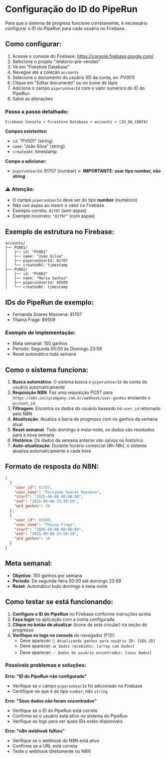 # Configuração do ID do PipeRun

Para que o sistema de progress funcione corretamente, é necessário configurar o ID do PipeRun para cada usuário no Firebase.

## Como configurar:

1. Acesse o console do Firebase: https://console.firebase.google.com/
2. Selecione o projeto "relatorio-pre-vendas"
3. Vá em "Firestore Database"
4. Navegue até a coleção `accounts`
5. Selecione o documento do usuário (ID da conta, ex: PV001)
6. Clique em "Editar documento" ou no ícone de lápis
7. Adicione o campo `piperunUserId` com o valor numérico do ID do PipeRun
8. Salve as alterações

### Passo a passo detalhado:

```
Firebase Console > Firestore Database > accounts > [ID_DA_CONTA]
```

**Campos existentes:**
- `id`: "PV001" (string)
- `name`: "João Silva" (string)  
- `createdAt`: timestamp

**Campo a adicionar:**
- `piperunUserId`: 81707 (number) ← **IMPORTANTE: usar tipo number, não string**

### ⚠️ Atenção:
- O campo `piperunUserId` deve ser do tipo **number** (numérico)
- Não use aspas ao inserir o valor no Firebase
- Exemplo correto: `81707` (sem aspas)
- Exemplo incorreto: `"81707"` (com aspas)

## Exemplo de estrutura no Firebase:

```
accounts/
├── PV001/
│   ├── id: "PV001"
│   ├── name: "João Silva"
│   ├── piperunUserId: 81707
│   └── createdAt: timestamp
├── PV002/
│   ├── id: "PV002"
│   ├── name: "Maria Santos"
│   ├── piperunUserId: 89509
│   └── createdAt: timestamp
```

## IDs do PipeRun de exemplo:

- Fernanda Soares Massena: 81707
- Thainá Fraga: 89509

### Exemplo de implementação:
- Meta semanal: 150 ganhos
- Período: Segunda 00:00 às Domingo 23:59
- Reset automático toda semana

## Como o sistema funciona:

1. **Busca automática**: O sistema busca o `piperunUserId` da conta do usuário automaticamente
2. **Requisição N8N**: Faz uma requisição POST para `https://n8n.unitycompany.com.br/webhook/user-ganhos` enviando o `account_id`
3. **Filtragem**: Encontra os dados do usuário baseado no `user_id` retornado pelo N8N
4. **Atualização**: Atualiza a barra de progresso com os ganhos da semana atual
5. **Reset semanal**: Todo domingo à meia-noite, os dados são resetados para a nova semana
6. **Histórico**: Os dados da semana anterior são salvos no histórico
7. **Auto-atualização**: Durante horário comercial (8h-18h), o sistema atualiza automaticamente a cada hora

## Formato de resposta do N8N:

```json
[
  {
    "user_id": 81707,
    "user_name": "Fernanda Soares Massena",
    "start": "2025-09-08 00:00:00",
    "end": "2025-09-08 23:59:59",
    "qtd_ganhos": 20
  },
  {
    "user_id": 89509,
    "user_name": "Thainá Fraga",
    "start": "2025-09-08 00:00:00",
    "end": "2025-09-08 23:59:59",
    "qtd_ganhos": 10
  }
]
```

## Meta semanal:

- **Objetivo**: 150 ganhos por semana
- **Período**: De segunda-feira 00:00 até domingo 23:59
- **Reset**: Automático todo domingo à meia-noite

## Como testar se está funcionando:

1. **Configure o ID do PipeRun** no Firebase conforme instruções acima
2. **Faça login** na aplicação com a conta configurada
3. **Clique no botão de atualizar** (ícone de seta circular) na seção de progresso
4. **Verifique os logs no console** do navegador (F12):
   - Deve aparecer: `🎯 Atualizando ganhos para usuário ID: [SEU_ID]`
   - Deve aparecer: `📊 Dados recebidos: [array com dados]`
   - Deve aparecer: `✅ Dados do usuário encontrados: [seus dados]`

### Possíveis problemas e soluções:

**Erro: "ID do PipeRun não configurado"**
- Verifique se o campo `piperunUserId` foi adicionado no Firebase
- Certifique-se que é do tipo `number`, não `string`

**Erro: "Seus dados não foram encontrados"**
- Verifique se o ID do PipeRun está correto
- Confirme se o usuário está ativo no sistema do PipeRun
- Verifique os logs para ver quais IDs estão disponíveis

**Erro: "n8n webhook falhou"**
- Verifique se o webhook do N8N está ativo
- Confirme se a URL está correta
- Teste o webhook diretamente no N8N
